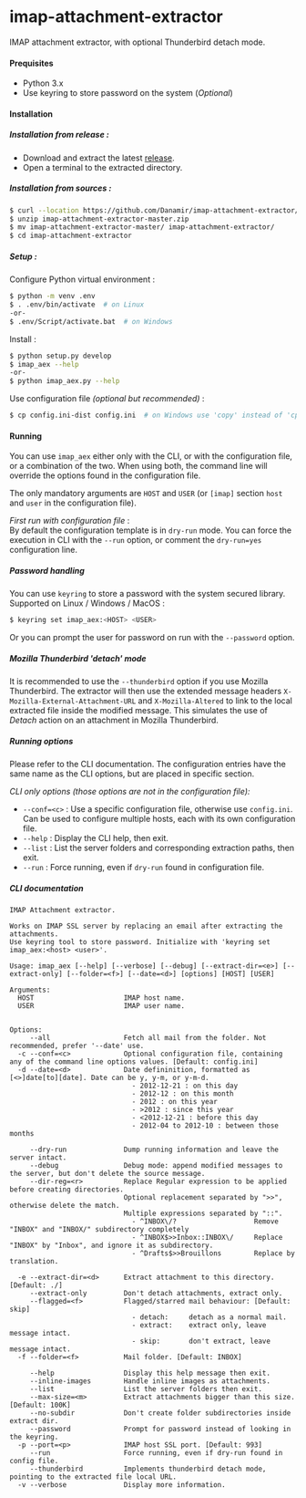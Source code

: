 # imap-attachment-extractor
IMAP attachment extractor, with optional Thunderbird detach mode.


#### Prequisites

- Python 3.x
- Use keyring to store password on the system (_Optional_)


#### Installation

##### Installation from release :

 - Download and extract the latest [release](https://github.com/Danamir/imap-attachment-extractor/releases).
 - Open a terminal to the extracted directory.

##### Installation from sources :

```bash
$ curl --location https://github.com/Danamir/imap-attachment-extractor/archive/master.zip --output imap-attachment-extractor-master.zip
$ unzip imap-attachment-extractor-master.zip
$ mv imap-attachment-extractor-master/ imap-attachment-extractor/
$ cd imap-attachment-extractor
```

##### Setup :

Configure Python virtual environment :
```bash
$ python -m venv .env
$ . .env/bin/activate  # on Linux 
-or-
$ .env/Script/activate.bat  # on Windows
```

Install :
```bash
$ python setup.py develop
$ imap_aex --help
-or-
$ python imap_aex.py --help
```

Use configuration file _(optional but recommended)_ :
```bash
$ cp config.ini-dist config.ini  # on Windows use 'copy' instead of 'cp'
```

#### Running

You can use `imap_aex` either only with the CLI, or with the configuration file, or a combination of the two.
When using both, the command line will override the options found in the configuration file.

The only mandatory arguments are `HOST` and `USER` (or `[imap]` section `host` and `user` in the configuration file).

_First run with configuration file_ :  
By default the configuration template is in `dry-run` mode. You can force the execution in CLI with the `--run`
option, or comment the `dry-run=yes` configuration line.

##### Password handling

You can use `keyring` to store a password with the system secured library. Supported on Linux / Windows / MacOS :
```bash
$ keyring set imap_aex:<HOST> <USER>
```

Or you can prompt the user for password on run with the `--password` option.

##### Mozilla Thunderbird 'detach' mode

It is recommended to use the `--thunderbird` option if you use Mozilla Thunderbird. The extractor will then use the
extended message headers `X-Mozilla-External-Attachment-URL` and `X-Mozilla-Altered` to link to the local extracted
file inside the modified message. This simulates the use of _Detach_ action on an attachment in Mozilla Thunderbird.

##### Running options

Please refer to the CLI documentation. The configuration entries have the same name as the CLI options, but are
placed in specific section.

_CLI only options (those options are not in the configuration file):_
 - `--conf=<c>` : Use a specific configuration file, otherwise use `config.ini`. Can be used to configure multiple
                  hosts, each with its own configuration file.
 - `--help` : Display the CLI help, then exit.
 - `--list` : List the server folders and corresponding extraction paths, then exit.
 - `--run` : Force running, even if `dry-run` found in configuration file.
 
##### CLI documentation
```
IMAP Attachment extractor.

Works on IMAP SSL server by replacing an email after extracting the attachments.
Use keyring tool to store password. Initialize with 'keyring set imap_aex:<host> <user>'.

Usage: imap_aex [--help] [--verbose] [--debug] [--extract-dir=<e>] [--extract-only] [--folder=<f>] [--date=<d>] [options] [HOST] [USER]

Arguments:
  HOST                      IMAP host name.
  USER                      IMAP user name.


Options:
     --all                  Fetch all mail from the folder. Not recommended, prefer '--date' use.
  -c --conf=<c>             Optional configuration file, containing any of the command line options values. [Default: config.ini]
  -d --date=<d>             Date defininition, formatted as [<>]date[to][date]. Date can be y, y-m, or y-m-d.
                              - 2012-12-21 : on this day
                              - 2012-12 : on this month
                              - 2012 : on this year
                              - >2012 : since this year
                              - <2012-12-21 : before this day
                              - 2012-04 to 2012-10 : between those months

     --dry-run              Dump running information and leave the server intact.
     --debug                Debug mode: append modified messages to the server, but don't delete the source message.
     --dir-reg=<r>          Replace Regular expression to be applied before creating directories.
                            Optional replacement separated by ">>", otherwise delete the match.
                            Multiple expressions separated by "::".
                              - ^INBOX\/?                   Remove "INBOX" and "INBOX/" subdirectory completely
                              - ^INBOX$>>Inbox::INBOX\/     Replace "INBOX" by "Inbox", and ignore it as subdirectory.
                              - ^Drafts$>>Brouillons        Replace by translation.

  -e --extract-dir=<d>      Extract attachment to this directory. [Default: ./]
     --extract-only         Don't detach attachments, extract only.
     --flagged=<f>          Flagged/starred mail behaviour: [Default: skip]
                              - detach:     detach as a normal mail.
                              - extract:    extract only, leave message intact.
                              - skip:       don't extract, leave message intact.
  -f --folder=<f>           Mail folder. [Default: INBOX]

     --help                 Display this help message then exit.
     --inline-images        Handle inline images as attachments.
     --list                 List the server folders then exit.
     --max-size=<m>         Extract attachments bigger than this size. [Default: 100K]
     --no-subdir            Don't create folder subdirectories inside extract dir.
     --password             Prompt for password instead of looking in the keyring.
  -p --port=<p>             IMAP host SSL port. [Default: 993]
     --run                  Force running, even if dry-run found in config file.
     --thunderbird          Implements thunderbird detach mode, pointing to the extracted file local URL.
  -v --verbose              Display more information.
```
